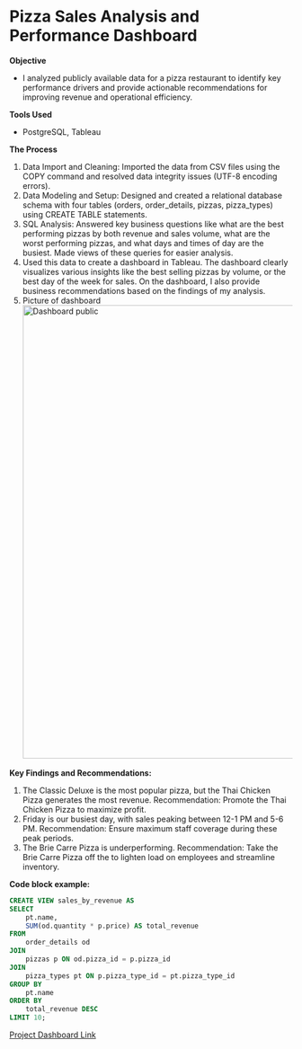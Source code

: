 # Pizza Sales Analysis and Performance Dashboard
**Objective**
 - I analyzed publicly available data for a pizza restaurant to identify key performance drivers and provide actionable recommendations for improving revenue and operational efficiency.

**Tools Used**
  - PostgreSQL, Tableau

**The Process**
  1. Data Import and Cleaning: Imported the data from CSV files using the COPY command and resolved data integrity issues (UTF-8 encoding errors).
  2. Data Modeling and Setup: Designed and created a relational database schema with four tables (orders, order_details, pizzas, pizza_types) using CREATE TABLE statements. 
  3. SQL Analysis: Answered key business questions like what are the best performing pizzas by both revenue and sales volume, what are the worst performing pizzas, and what days and times of day are the busiest. Made views of these queries for easier analysis.
  4. Used this data to create a dashboard in Tableau. The dashboard clearly visualizes various insights like the best selling pizzas by volume, or the best day of the week for sales. On the dashboard, I also provide business recommendations based on the findings of my analysis.
  5. Picture of dashboard <img width="1417" height="807" alt="Dashboard public" src="https://github.com/user-attachments/assets/3c5d612c-0eb5-4bb4-a551-58656066797f" />

     

**Key Findings and Recommendations:**
  1. The Classic Deluxe is the most popular pizza, but the Thai Chicken Pizza generates the most revenue. Recommendation: Promote the Thai Chicken Pizza to maximize profit.
  2. Friday is our busiest day, with sales peaking between 12-1 PM and 5-6 PM. Recommendation: Ensure maximum staff coverage during these peak periods.
  3. The Brie Carre Pizza is underperforming. Recommendation: Take the Brie Carre Pizza off the to lighten load on employees and streamline inventory. 
   

**Code block example:**

```sql
CREATE VIEW sales_by_revenue AS
SELECT 
	pt.name,
	SUM(od.quantity * p.price) AS total_revenue
FROM
	order_details od
JOIN
	pizzas p ON od.pizza_id = p.pizza_id
JOIN
	pizza_types pt ON p.pizza_type_id = pt.pizza_type_id
GROUP BY
	pt.name
ORDER BY
	total_revenue DESC
LIMIT 10;
```

[Project Dashboard Link](https://public.tableau.com/app/profile/gabriel.skunda/viz/PizzaSalesPerformanceAnalysis/PizzaSalesPerformanceDashboard?publish=yes)

